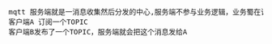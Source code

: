<pre>
mqtt 服务端就是一消息收集然后分发的中心,服务端不参与业务逻辑，业务蜀在订阅相关TOPIC的客户端完成
客户端A 订阅一个TOPIC
客户端B发布了一个TOPIC，服务端就会把这个消息发给A

</pre>
